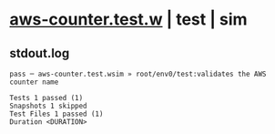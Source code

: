 # [aws-counter.test.w](../../../../../../tests/sdk_tests/counter/aws-counter.test.w) | test | sim

## stdout.log
```log
pass ─ aws-counter.test.wsim » root/env0/test:validates the AWS counter name

Tests 1 passed (1)
Snapshots 1 skipped
Test Files 1 passed (1)
Duration <DURATION>
```


